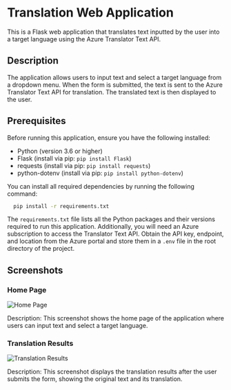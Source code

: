 # Translation Web Application

This is a Flask web application that translates text inputted by the user into a target language using the Azure Translator Text API.

## Description

The application allows users to input text and select a target language from a dropdown menu. When the form is submitted, the text is sent to the Azure Translator Text API for translation. The translated text is then displayed to the user.

## Prerequisites

Before running this application, ensure you have the following installed:
- Python (version 3.6 or higher)
- Flask (install via pip: `pip install Flask`)
- requests (install via pip: `pip install requests`)
- python-dotenv (install via pip: `pip install python-dotenv`)

You can install all required dependencies by running the following command:
```sh
  pip install -r requirements.txt
```

The `requirements.txt` file lists all the Python packages and their versions required to run this application.
Additionally, you will need an Azure subscription to access the Translator Text API. Obtain the API key, endpoint, and location from the Azure portal and store them in a `.env` file in the root directory of the project. 

## Screenshots

### Home Page
![Home Page](https://github.com/Rohith2811/Translator/assets/91714071/ddbe2b59-cf0e-49a2-8fb6-918206a6041e)

Description: This screenshot shows the home page of the application where users can input text and select a target language.

### Translation Results
![Translation Results](https://github.com/Rohith2811/Translator/assets/91714071/9cda3406-a116-411a-bd2e-742be5708f66)

Description: This screenshot displays the translation results after the user submits the form, showing the original text and its translation.

